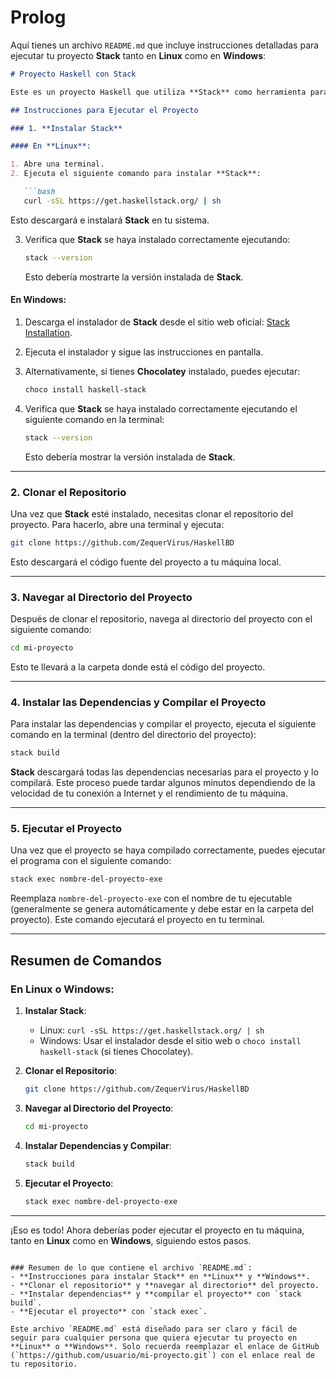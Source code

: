 # Prolog
Aquí tienes un archivo `README.md` que incluye instrucciones detalladas para ejecutar tu proyecto **Stack** tanto en **Linux** como en **Windows**:

```markdown
# Proyecto Haskell con Stack

Este es un proyecto Haskell que utiliza **Stack** como herramienta para gestionar dependencias y compilar el código. A continuación se describen los pasos necesarios para ejecutar este proyecto en sistemas **Linux** y **Windows**.

## Instrucciones para Ejecutar el Proyecto

### 1. **Instalar Stack**

#### En **Linux**:

1. Abre una terminal.
2. Ejecuta el siguiente comando para instalar **Stack**:

   ```bash
   curl -sSL https://get.haskellstack.org/ | sh
   ```

   Esto descargará e instalará **Stack** en tu sistema.

3. Verifica que **Stack** se haya instalado correctamente ejecutando:

   ```bash
   stack --version
   ```

   Esto debería mostrarte la versión instalada de **Stack**.

#### En **Windows**:

1. Descarga el instalador de **Stack** desde el sitio web oficial: [Stack Installation](https://docs.haskellstack.org/en/stable/README/).
2. Ejecuta el instalador y sigue las instrucciones en pantalla.
3. Alternativamente, si tienes **Chocolatey** instalado, puedes ejecutar:

   ```bash
   choco install haskell-stack
   ```

4. Verifica que **Stack** se haya instalado correctamente ejecutando el siguiente comando en la terminal:

   ```bash
   stack --version
   ```

   Esto debería mostrar la versión instalada de **Stack**.

---

### 2. **Clonar el Repositorio**

Una vez que **Stack** esté instalado, necesitas clonar el repositorio del proyecto. Para hacerlo, abre una terminal y ejecuta:

```bash
git clone https://github.com/ZequerVirus/HaskellBD
```

Esto descargará el código fuente del proyecto a tu máquina local.

---

### 3. **Navegar al Directorio del Proyecto**

Después de clonar el repositorio, navega al directorio del proyecto con el siguiente comando:

```bash
cd mi-proyecto
```

Esto te llevará a la carpeta donde está el código del proyecto.

---

### 4. **Instalar las Dependencias y Compilar el Proyecto**

Para instalar las dependencias y compilar el proyecto, ejecuta el siguiente comando en la terminal (dentro del directorio del proyecto):

```bash
stack build
```

**Stack** descargará todas las dependencias necesarias para el proyecto y lo compilará. Este proceso puede tardar algunos minutos dependiendo de la velocidad de tu conexión a Internet y el rendimiento de tu máquina.

---

### 5. **Ejecutar el Proyecto**

Una vez que el proyecto se haya compilado correctamente, puedes ejecutar el programa con el siguiente comando:

```bash
stack exec nombre-del-proyecto-exe
```

Reemplaza `nombre-del-proyecto-exe` con el nombre de tu ejecutable (generalmente se genera automáticamente y debe estar en la carpeta del proyecto). Este comando ejecutará el proyecto en tu terminal.

---

## Resumen de Comandos

### En **Linux** o **Windows**:

1. **Instalar Stack**:
   - Linux: `curl -sSL https://get.haskellstack.org/ | sh`
   - Windows: Usar el instalador desde el sitio web o `choco install haskell-stack` (si tienes Chocolatey).

2. **Clonar el Repositorio**:
   ```bash
   git clone https://github.com/ZequerVirus/HaskellBD
   ```

3. **Navegar al Directorio del Proyecto**:
   ```bash
   cd mi-proyecto
   ```

4. **Instalar Dependencias y Compilar**:
   ```bash
   stack build
   ```

5. **Ejecutar el Proyecto**:
   ```bash
   stack exec nombre-del-proyecto-exe
   ```

---

¡Eso es todo! Ahora deberías poder ejecutar el proyecto en tu máquina, tanto en **Linux** como en **Windows**, siguiendo estos pasos.
```

### Resumen de lo que contiene el archivo `README.md`:
- **Instrucciones para instalar Stack** en **Linux** y **Windows**.
- **Clonar el repositorio** y **navegar al directorio** del proyecto.
- **Instalar dependencias** y **compilar el proyecto** con `stack build`.
- **Ejecutar el proyecto** con `stack exec`.

Este archivo `README.md` está diseñado para ser claro y fácil de seguir para cualquier persona que quiera ejecutar tu proyecto en **Linux** o **Windows**. Solo recuerda reemplazar el enlace de GitHub (`https://github.com/usuario/mi-proyecto.git`) con el enlace real de tu repositorio.
